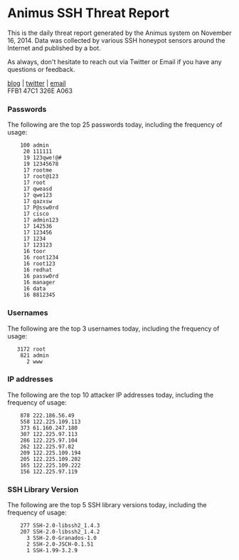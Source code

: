 # Animus SSH Threat Report

This is the daily threat report generated by the Animus system on November 16, 2014. Data was collected by various SSH honeypot sensors around the Internet and published by a bot.  

As always, don't hesitate to reach out via Twitter or Email if you have any questions or feedback.  

[blog](http://morris.guru) | [twitter](https://twitter.com/andrew___morris) | [email](mailto:andrew@morris.guru)  
FFB1 47C1 326E A063  
### Passwords
The following are the top 25 passwords today, including the frequency of usage:
```
    100 admin
     20 111111
     19 123qwe!@#
     19 12345678
     17 rootme
     17 root@123
     17 root
     17 qweasd
     17 qwe123
     17 qazxsw
     17 P@ssw0rd
     17 cisco
     17 admin123
     17 142536
     17 123456
     17 1234
     17 123123
     16 toor
     16 root1234
     16 root123
     16 redhat
     16 passw0rd
     16 manager
     16 data
     16 8812345
```

### Usernames
The following are the top 3 usernames today, including the frequency of usage:
```
   3172 root
    821 admin
      2 www
```

### IP addresses
The following are the top 10 attacker IP addresses today, including the frequency of usage:
```
    878 222.186.56.49
    558 122.225.109.113
    373 61.160.247.180
    307 122.225.97.113
    286 122.225.97.104
    262 122.225.97.82
    209 122.225.109.194
    205 122.225.109.202
    165 122.225.109.222
    156 122.225.97.119
```

### SSH Library Version
The following are the top 5 SSH library versions today, including the frequency of usage:
```
    277 SSH-2.0-libssh2_1.4.3
    207 SSH-2.0-libssh2_1.4.2
      3 SSH-2.0-Granados-1.0
      2 SSH-2.0-JSCH-0.1.51
      1 SSH-1.99-3.2.9
```
